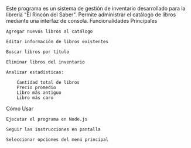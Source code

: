 Este programa es un sistema de gestión de inventario desarrollado para la librería "El Rincón del Saber". Permite administrar el catálogo de libros mediante una interfaz de consola.
Funcionalidades Principales

    Agregar nuevos libros al catálogo

    Editar información de libros existentes

    Buscar libros por título

    Eliminar libros del inventario

    Analizar estadísticas:

        Cantidad total de libros
        Precio promedio
        Libro más antiguo
        Libro más caro


Cómo Usar

    Ejecutar el programa en Node.js

    Seguir las instrucciones en pantalla

    Seleccionar opciones del menú principal